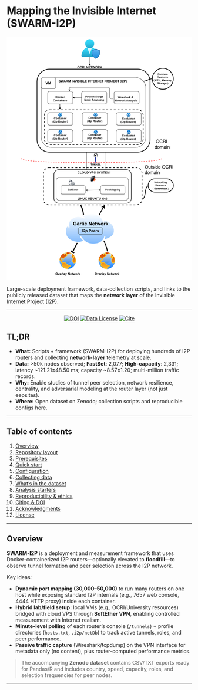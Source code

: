 # Mapping the Invisible Internet (SWARM-I2P)

<p align="center">
  <img src="docs/Framework_SWARMI2P-4.jpg" alt="SWARM-I2P Framework Overview" width="850">
</p>

Large-scale deployment framework, data-collection scripts, and links to the publicly released dataset that maps the **network layer** of the Invisible Internet Project (I2P).

---

<p align="center">
  <a href="https://doi.org/10.5281/zenodo.15369068"><img alt="DOI" src="https://img.shields.io/badge/DOI-10.5281%2Fzenodo.15369068-blue"></a>
  <a href="#license"><img alt="Data License" src="https://img.shields.io/badge/Data%20License-CC%20BY%204.0-black"></a>
  <a href="#citation"><img alt="Cite" src="https://img.shields.io/badge/Cite-Please%20cite%20the%20dataset-green"></a>
</p>

## TL;DR

* **What:** Scripts + framework (SWARM-I2P) for deploying hundreds of I2P routers and collecting **network-layer** telemetry at scale.
* **Data:** >50k nodes observed; **FastSet**: 2,077; **High-capacity**: 2,331; latency \~121.21±48.50 ms; capacity \~8.57±1.20; multi-million traffic records.
* **Why:** Enable studies of tunnel peer selection, network resilience, centrality, and adversarial modeling at the router layer (not just eepsites).
* **Where:** Open dataset on Zenodo; collection scripts and reproducible configs here.

---

## Table of contents

1. [Overview](#overview)
2. [Repository layout](#repository-layout)
3. [Prerequisites](#prerequisites)
4. [Quick start](#quick-start)
5. [Configuration](#configuration)
6. [Collecting data](#collecting-data)
7. [What’s in the dataset](#whats-in-the-dataset)
8. [Analysis starters](#analysis-starters)
9. [Reproducibility & ethics](#reproducibility--ethics)
10. [Citing & DOI](#citation)
11. [Acknowledgments](#acknowledgments)
12. [License](#license)

---

## Overview

**SWARM-I2P** is a deployment and measurement framework that uses Docker-containerized I2P routers—optionally elevated to **floodfill**—to observe tunnel formation and peer selection across the I2P network.

Key ideas:

* **Dynamic port mapping (30,000–50,000)** to run many routers on one host while exposing standard I2P internals (e.g., 7657 web console, 4444 HTTP proxy) inside each container.
* **Hybrid lab/field setup:** local VMs (e.g., OCRI/University resources) bridged with cloud VPS through **SoftEther VPN**, enabling controlled measurement with Internet realism.
* **Minute-level polling** of each router’s console (`/tunnels`) + profile directories (`hosts.txt`, `.i2p/netDb`) to track active tunnels, roles, and peer performance.
* **Passive traffic capture** (Wireshark/tcpdump) on the VPN interface for metadata only (no content), plus router-computed performance metrics.

> The accompanying **Zenodo dataset** contains CSV/TXT exports ready for Pandas/R and includes country, speed, capacity, roles, and selection frequencies for peer nodes.

---
